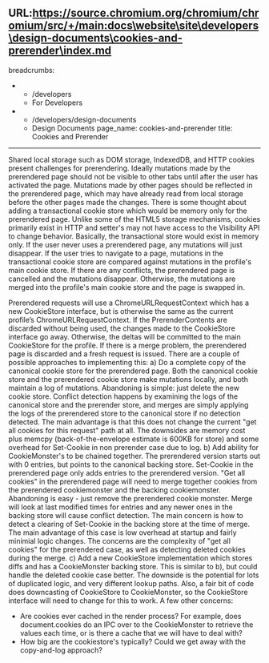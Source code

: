 URL:https://source.chromium.org/chromium/chromium/src/+/main:docs\website\site\developers\design-documents\cookies-and-prerender\index.md
---
breadcrumbs:
- - /developers
  - For Developers
- - /developers/design-documents
  - Design Documents
page_name: cookies-and-prerender
title: Cookies and Prerender
---

Shared local storage such as DOM storage, IndexedDB, and HTTP cookies present
challenges for prerendering. Ideally mutations made by the prerendered page
should not be visible to other tabs until after the user has activated the page.
Mutations made by other pages should be reflected in the prerendered page, which
may have already read from local storage before the other pages made the
changes.
There is some thought about adding a transactional cookie store which would be
memory only for the prerendered page. Unlike some of the HTML5 storage
mechanisms, cookies primarily exist in HTTP and setter's may not have access to
the Visibility API to change behavior. Basically, the transactional store would
exist in memory only. If the user never uses a prerendered page, any mutations
will just disappear. If the user tries to navigate to a page, mutations in the
transactional cookie store are compared against mutations in the profile's main
cookie store. If there are any conflicts, the prerendered page is cancelled and
the mutations disappear. Otherwise, the mutations are merged into the profile's
main cookie store and the page is swapped in.

Prerendered requests will use a ChromeURLRequestContext which has a new
CookieStore interface, but is otherwise the same as the current profile’s
ChromeURLRequestContext. If the PrerenderContents are discarded without being
used, the changes made to the CookieStore interface go away. Otherwise, the
deltas will be committed to the main CookieStore for the profile. If there is a
merge problem, the prerendered page is discarded and a fresh request is issued.
There are a couple of possible approaches to implementing this:
a) Do a complete copy of the canonical cookie store for the prerendered page.
Both the canonical cookie store and the prerendered cookie store make mutations
locally, and both maintain a log of mutations. Abandoning is simple: just delete
the new cookie store. Conflict detection happens by examining the logs of the
canonical store and the prerender store, and merges are simply applying the logs
of the prerendered store to the canonical store if no detection detected. The
main advantage is that this does not change the current "get all cookies for
this request" path at all. The downsides are memory cost plus memcpy
(back-of-the-envelope estimate is 600KB for store) and some overhead for
Set-Cookie in non prerender case due to log.
b) Add ability for CookieMonster's to be chained together. The prerendered
version starts out with 0 entries, but points to the canonical backing store.
Set-Cookie in the prerendered page only adds entries to the prerendered version.
"Get all cookies" in the prerendered page will need to merge together cookies
from the prerendered cookiemonster and the backing cookiemonster. Abandoning is
easy - just remove the prerendered cookie monster. Merge will look at last
modified times for entries and any newer ones in the backing store will cause
conflict detection. The main concern is how to detect a clearing of Set-Cookie
in the backing store at the time of merge. The main advantage of this case is
low overhead at startup and fairly minimial logic changes. The concerns are the
complexity of "get all cookies" for the prerendered case, as well as detecting
deleted cookies during the merge.
c) Add a new CookieStore implementation which stores diffs and has a
CookieMonster backing store. This is similar to b), but could handle the deleted
cookie case better. The downside is the potential for lots of duplicated logic,
and very different lookup paths. Also, a fair bit of code does downcasting of
CookieStore to CookieMonster, so the CookieStore interface will need to change
for this to work.
A few other concerns:
- Are cookies ever cached in the render process? For example, does
document.cookies do an IPC over to the CookieMonster to retrieve the values each
time, or is there a cache that we will have to deal with?
- How big are the cookiestore's typically? Could we get away with the
copy-and-log approach?
